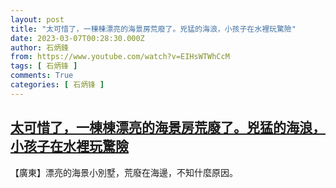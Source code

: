 ```yaml
---
layout: post
title: "太可惜了，一棟棟漂亮的海景房荒廢了。兇猛的海浪，小孩子在水裡玩驚險"
date: 2023-03-07T00:28:30.000Z
author: 石炳鋒
from: https://www.youtube.com/watch?v=EIHsWTWhCcM
tags: [ 石炳锋 ]
comments: True
categories: [ 石炳锋 ]
---
```

<!--1678148910000-->
[太可惜了，一棟棟漂亮的海景房荒廢了。兇猛的海浪，小孩子在水裡玩驚險](https://www.youtube.com/watch?v=EIHsWTWhCcM)
------

<div>
【廣東】漂亮的海景小別墅，荒廢在海邊，不知什麼原因。
</div>
